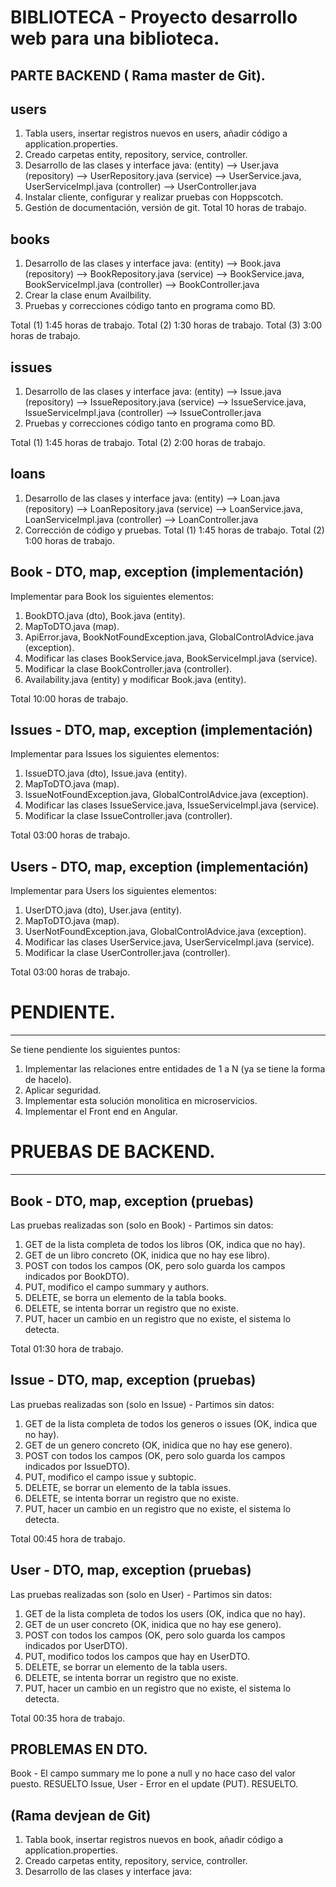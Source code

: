 # BIBLIOTECA  - Proyecto desarrollo web para una biblioteca.

PARTE BACKEND ( Rama master de Git).
------------------------------------
users
-----
1. Tabla users, insertar registros nuevos en users, añadir código a application.properties.
2. Creado carpetas entity, repository, service, controller.
3. Desarrollo de las clases y interface java:
    (entity)     --> User.java
    (repository) --> UserRepository.java
    (service)    --> UserService.java, UserServiceImpl.java
    (controller) --> UserController.java
4. Instalar cliente, configurar y realizar pruebas con Hoppscotch.
5. Gestión de documentación, versión de git.
Total 10 horas de trabajo.


books
-----
1. Desarrollo de las clases y interface java:
       (entity)     --> Book.java
       (repository) --> BookRepository.java
       (service)    --> BookService.java, BookServiceImpl.java
       (controller) --> BookController.java
2. Crear la clase enum Availbility.
3. Pruebas y correcciones código tanto en programa como BD.

Total (1) 1:45 horas de trabajo.
Total (2) 1:30 horas de trabajo.
Total (3) 3:00 horas de trabajo.


issues
------
1. Desarrollo de las clases y interface java:
       (entity)     --> Issue.java
       (repository) --> IssueRepository.java
       (service)    --> IssueService.java, IssueServiceImpl.java
       (controller) --> IssueController.java
2. Pruebas y correcciones código tanto en programa como BD.

Total (1) 1:45 horas de trabajo.
Total (2) 2:00 horas de trabajo.


loans
-----
1. Desarrollo de las clases y interface java:
       (entity)     --> Loan.java
       (repository) --> LoanRepository.java
       (service)    --> LoanService.java, LoanServiceImpl.java
       (controller) --> LoanController.java
2. Corrección de código y pruebas.
Total (1) 1:45 horas de trabajo.
Total (2) 1:00 horas de trabajo.


Book - DTO, map, exception (implementación)
-------------------------------------------
Implementar para Book los siguientes elementos:
1. BookDTO.java (dto), Book.java (entity).
2. MapToDTO.java (map).
3. ApiError.java, BookNotFoundException.java, GlobalControlAdvice.java (exception).
4. Modificar las clases BookService.java, BookServiceImpl.java (service).
5. Modificar la clase BookController.java (controller).
6. Availability.java (entity) y modificar Book.java (entity).

Total 10:00 horas de trabajo.


Issues - DTO, map, exception (implementación)
-------------------------------------------
Implementar para Issues los siguientes elementos:
1. IssueDTO.java (dto), Issue.java (entity).
2. MapToDTO.java (map).
3. IssueNotFoundException.java, GlobalControlAdvice.java (exception).
4. Modificar las clases IssueService.java, IssueServiceImpl.java (service).
5. Modificar la clase IssueController.java (controller).

Total 03:00 horas de trabajo.


Users - DTO, map, exception (implementación)
-------------------------------------------
Implementar para Users los siguientes elementos:
1. UserDTO.java (dto), User.java (entity).
2. MapToDTO.java (map).
3. UserNotFoundException.java, GlobalControlAdvice.java (exception).
4. Modificar las clases UserService.java, UserServiceImpl.java (service).
5. Modificar la clase UserController.java (controller).

Total 03:00 horas de trabajo.


# PENDIENTE.
-------------

Se tiene pendiente los siguientes puntos:
1. Implementar las relaciones entre entidades de 1 a N (ya se tiene la forma de hacelo).
2. Aplicar seguridad.
3. Implementar esta solución monolitica en microservicios.
4. Implementar el Front end en Angular.




# PRUEBAS DE BACKEND.
-----------------------

Book - DTO, map, exception (pruebas)
------------------------------------
Las pruebas realizadas son (solo en Book) - Partimos sin datos:
1. GET de la lista completa de todos los libros (OK, indica que no hay).
2. GET de un libro concreto (OK, inidica que no hay ese libro).
3. POST con todos los campos (OK, pero solo guarda los campos indicados por BookDTO).
4. PUT, modifico el campo summary y authors.
5. DELETE, se borra un elemento de la tabla books.
6. DELETE, se intenta borrar un registro que no existe.
7. PUT, hacer un cambio en un registro que no existe, el sistema lo detecta.

Total 01:30 hora de trabajo.

Issue - DTO, map, exception (pruebas)
------------------------------------
Las pruebas realizadas son (solo en Issue) - Partimos sin datos:
1. GET de la lista completa de todos los generos o issues (OK, indica que no hay).
2. GET de un genero concreto (OK, inidica que no hay ese genero).
3. POST con todos los campos (OK, pero solo guarda los campos indicados por IssueDTO).
4. PUT, modifico el campo issue y subtopic.
5. DELETE, se borrar un elemento de la tabla issues.
6. DELETE, se intenta borrar un registro que no existe.
7. PUT, hacer un cambio en un registro que no existe, el sistema lo detecta.

Total 00:45 hora de trabajo.



User - DTO, map, exception (pruebas)
------------------------------------
Las pruebas realizadas son (solo en User) - Partimos sin datos:
1. GET de la lista completa de todos los users (OK, indica que no hay).
2. GET de un user concreto (OK, inidica que no hay ese genero).
3. POST con todos los campos (OK, pero solo guarda los campos indicados por UserDTO).
4. PUT, modifico todos los campos que hay en UserDTO.
5. DELETE, se borrar un elemento de la tabla users.
6. DELETE, se intenta borrar un registro que no existe.
7. PUT, hacer un cambio en un registro que no existe, el sistema lo detecta.

Total 00:35 hora de trabajo.



PROBLEMAS EN DTO.
-----------------
Book - El campo summary me lo pone a null y no hace caso del valor puesto.  RESUELTO
Issue, User - Error en el update (PUT).  RESUELTO.



(Rama devjean de Git)
---------------------
1. Tabla book, insertar registros nuevos en book, añadir código a application.properties.
2. Creado carpetas entity, repository, service, controller.
3. Desarrollo de las clases y interface java: